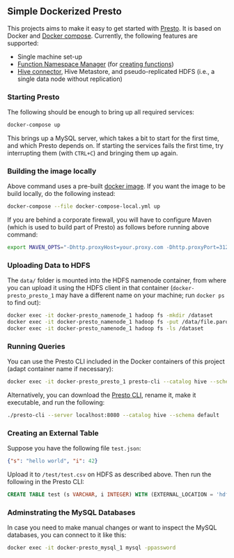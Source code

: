 ## Simple Dockerized Presto

This projects aims to make it easy to get started with [Presto](https://prestodb.io/). It is based on Docker and [Docker compose](https://docs.docker.com/compose/). Currently, the following features are supported:

* Single machine set-up
* [Function Namespace Manager](https://prestodb.io/docs/current/admin/function-namespace-managers.html) (for [creating functions](https://prestodb.io/docs/current/sql/create-function.html))
* [Hive connector](https://prestodb.io/docs/current/connector/hive.html), Hive Metastore, and pseudo-replicated HDFS (i.e., a single data node without replication)

### Starting Presto

The following should be enough to bring up all required services:

```bash
docker-compose up
```

This brings up a MySQL server, which takes a bit to start for the first time, and which Presto depends on. If starting the services fails the first time, try interrupting them (with `CTRL+C`) and bringing them up again.

### Building the image locally

Above command uses a pre-built [docker image](https://hub.docker.com/r/ingomuellernet/presto). If you want the image to be build locally, do the following instead:

```bash
docker-compose --file docker-compose-local.yml up
```

If you are behind a corporate firewall, you will have to configure Maven (which is used to build part of Presto) as follows before running above command:

```bash
export MAVEN_OPTS="-Dhttp.proxyHost=your.proxy.com -Dhttp.proxyPort=3128 -Dhttps.proxyHost=your.proxy.com -Dhttps.proxyPort=3128"
```

### Uploading Data to HDFS

The `data/` folder is mounted into the HDFS namenode container, from where you can upload it using the HDFS client in that container (`docker-presto_presto_1` may have a different name on your machine; run `docker ps` to find out):

```bash
docker exec -it docker-presto_namenode_1 hadoop fs -mkdir /dataset
docker exec -it docker-presto_namenode_1 hadoop fs -put /data/file.parquet /dataset/
docker exec -it docker-presto_namenode_1 hadoop fs -ls /dataset
```

### Running Queries

You can use the Presto CLI included in the Docker containers of this project (adapt container name if necessary):

```bash
docker exec -it docker-presto_presto_1 presto-cli --catalog hive --schema default
```

Alternatively, you can download the [Presto CLI](https://repo1.maven.org/maven2/com/facebook/presto/presto-cli/0.246/presto-cli-0.246-executable.jar), rename it, make it executable, and run the following:

```bash
./presto-cli --server localhost:8080 --catalog hive --schema default
```

### Creating an External Table

Suppose you have the following file `test.json`:

```json
{"s": "hello world", "i": 42}
```

Upload it to `/test/test.csv` on HDFS as described above. Then run the following in the Presto CLI:

```SQL
CREATE TABLE test (s VARCHAR, i INTEGER) WITH (EXTERNAL_LOCATION = 'hdfs://namenode/test/', FORMAT = 'JSON');
```

### Adminstrating the MySQL Databases

In case you need to make manual changes or want to inspect the MySQL databases, you can connect to it like this:

```bash
docker exec -it docker-presto_mysql_1 mysql -ppassword
```
